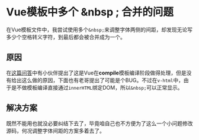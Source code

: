 # Vue模板中多个 &nbsp ; 合并的问题

在Vue模板文件中，我尝试使用多个`&nbsp;`来调整字体两侧的间距，却发现无论写多少个空格转义字符，到最后都会被合并成为一个。



## 原因

在[这篇问答](https://www.zhihu.com/question/413251346)中有小伙伴提出了这是Vue在**compile**模板编译阶段做得处理，但是没有给出这么做的原因，下面也有老哥提出了可能是个BUG。不过在`v-html`中，由于是不做模板编译直接通过`innerHTML`绑定DOM，所以`&nbsp;`可以正常显示。



## 解决方案

既然不能用也就没必要纠结下去了，毕竟咱自己也不方便为了这么一个小问题修改源码，何况调整字体间距的方案多着去了。